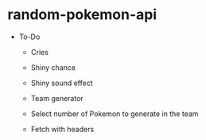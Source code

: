 # random-pokemon-api

- To-Do

  - Cries

  - Shiny chance

  - Shiny sound effect
  - Team generator

  - Select number of Pokemon to generate in the team
  - Fetch with headers